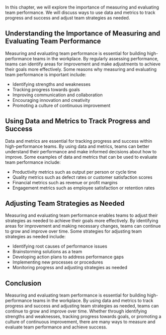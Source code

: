 
In this chapter, we will explore the importance of measuring and evaluating team performance. We will discuss ways to use data and metrics to track progress and success and adjust team strategies as needed.

Understanding the Importance of Measuring and Evaluating Team Performance
-------------------------------------------------------------------------

Measuring and evaluating team performance is essential for building high-performance teams in the workplace. By regularly assessing performance, teams can identify areas for improvement and make adjustments to achieve their goals more effectively. Some reasons why measuring and evaluating team performance is important include:

* Identifying strengths and weaknesses
* Tracking progress towards goals
* Improving communication and collaboration
* Encouraging innovation and creativity
* Promoting a culture of continuous improvement

Using Data and Metrics to Track Progress and Success
----------------------------------------------------

Data and metrics are essential for tracking progress and success within high-performance teams. By using data and metrics, teams can better understand their performance and make informed decisions about how to improve. Some examples of data and metrics that can be used to evaluate team performance include:

* Productivity metrics such as output per person or cycle time
* Quality metrics such as defect rates or customer satisfaction scores
* Financial metrics such as revenue or profit margins
* Engagement metrics such as employee satisfaction or retention rates

Adjusting Team Strategies as Needed
-----------------------------------

Measuring and evaluating team performance enables teams to adjust their strategies as needed to achieve their goals more effectively. By identifying areas for improvement and making necessary changes, teams can continue to grow and improve over time. Some strategies for adjusting team strategies as needed include:

* Identifying root causes of performance issues
* Brainstorming solutions as a team
* Developing action plans to address performance gaps
* Implementing new processes or procedures
* Monitoring progress and adjusting strategies as needed

Conclusion
----------

Measuring and evaluating team performance is essential for building high-performance teams in the workplace. By using data and metrics to track progress and success and adjusting team strategies as needed, teams can continue to grow and improve over time. Whether through identifying strengths and weaknesses, tracking progress towards goals, or promoting a culture of continuous improvement, there are many ways to measure and evaluate team performance and achieve success.
